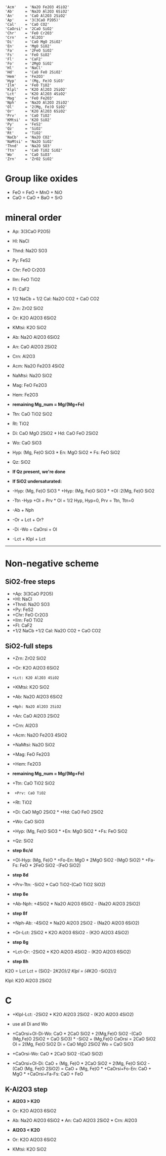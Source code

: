 
    'Acm'    = 'Na2O Fe2O3 4SiO2'
    'Ab'     = 'Na2O Al2O3 6SiO2'
    'An'     = 'CaO Al2O3 2SiO2'
    'Ap'     = '3(3CaO P2O5)'
    'Cal'    = 'CaO CO2'
    'CaOrsi' = '2CaO SiO2'
    'Chr'    = 'FeO Cr2O3'
    'Crn'    = 'Al2O3'
    'Di'     = 'CaO MgO 2SiO2'
    'En'     = 'MgO SiO2'
    'Fa'     = '2FeO SiO2'
    'Fs'     = 'FeO SiO2'
    'Fl'     = 'CaF2'
    'Fo'     = '2MgO SiO2'
    'Hl'     = 'NaCl'
    'Hd'     = 'CaO FeO 2SiO2'
    'Hem'    = 'Fe2O3'
    'Hyp'    = '(Mg, Fe)O SiO3'
    'Ilm'    = 'FeO TiO2'
    'Klpl'   = 'K2O Al2O3 2SiO2'
    'Lct'    = 'K2O Al2O3 4SiO2'
    'Mag'    = 'FeO Fe2O3'
    'Nph'    = 'Na2O Al2O3 2SiO2'
    'Ol'     = '2(Mg, Fe)O SiO2'
    'Or'     = 'K2O Al2O3 6SiO2'
    'Prv'    = 'CaO TiO2'
    'KMtsi'  = 'K2O SiO2'
    'Py'     = 'FeS2'
    'Qz'     = 'SiO2'
    'Rt'     = 'TiO2'
    'NaCb'   = 'Na2O CO2'
    'NaMtsi' = 'Na2O SiO2'
    'Thnd'   = 'Na2O SO3'
    'Ttn'    = 'CaO TiO2 SiO2'
    'Wo'     = 'CaO SiO3'
    'Zrn'    = 'ZrO2 SiO2'



# Group like oxides
* FeO = FeO + MnO + NiO
* CaO = CaO + BaO + SrO

# mineral order
* Ap: 3(3CaO P2O5)
* Hl: NaCl
* Thnd: Na2O SO3
* Py: FeS2
* Chr: FeO Cr2O3
* Ilm: FeO TiO2
* Fl: CaF2
* 1/2 NaCb + 1/2 Cal: Na2O CO2 + CaO CO2
* Zrn: ZrO2 SiO2
* Or: K2O Al2O3 6SiO2
* KMtsi: K2O SiO2
* Ab: Na2O Al2O3 6SiO2
* An: CaO Al2O3 2SiO2
* Crn: Al2O3
* Acm: Na2O Fe2O3 4SiO2
* NaMtsi: Na2O SiO2
* Mag: FeO Fe2O3
* Hem: Fe2O3

* **remaining Mg_num = Mg/(Mg+Fe)**
* Ttn: CaO TiO2 SiO2
* Rt: TiO2
* Di: CaO MgO 2SiO2
      * Hd: CaO FeO 2SiO2
* Wo: CaO SiO3
* Hyp: (Mg, Fe)O SiO3
      * En: MgO SiO2
      * Fs: FeO SiO2
* Qz: SiO2

* **If Qz present, we're done**

* **If SiO2 undersaturated:**
* -Hyp: (Mg, Fe)O SiO3
      * +Hyp: (Mg, Fe)O SiO3
      * +Ol :2(Mg, Fe)O SiO2

* -Ttn -Hyp +Ol + Prv
      * Ol = 1/2 Hyp, Hyp=0, Prv = Ttn, Ttn=0

* -Ab + Nph
* -Or + Lct + Or?
* -Di -Wo + CaOrsi + Ol
* -Lct + Klpl + Lct




-------------------
# Non-negative scheme
## SiO2-free steps
* +Ap: 3(3CaO P2O5)
* +Hl: NaCl
* +Thnd: Na2O SO3
* +Py: FeS2
* +Chr: FeO Cr2O3
* +Ilm: FeO TiO2
* +Fl: CaF2
* +1/2 NaCb +1/2 Cal: Na2O CO2 + CaO CO2

## SiO2-full steps
* +Zrn: ZrO2 SiO2


* +Or: K2O Al2O3 6SiO2
*     +Lct: K2O Al2O3 4SiO2
* +KMtsi: K2O SiO2

* +Ab: Na2O Al2O3 6SiO2
*     +Nph: Na2O Al2O3 2SiO2
* +An: CaO Al2O3 2SiO2
* +Crn: Al2O3
* +Acm: Na2O Fe2O3 4SiO2
* +NaMtsi: Na2O SiO2
* +Mag: FeO Fe2O3
* +Hem: Fe2O3


* **remaining Mg_num = Mg/(Mg+Fe)**
* +Ttn: CaO TiO2 SiO2
*      +Prv: CaO TiO2
* +Rt: TiO2
* +Di: CaO MgO 2SiO2
      * +Hd: CaO FeO 2SiO2
* +Wo: CaO SiO3
* +Hyp: (Mg, Fe)O SiO3
      * +En: MgO SiO2
      * +Fs: FeO SiO2
* +Qz: SiO2

* **step 8c/d**
* +Ol-Hyp: (Mg, Fe)O
      * +Fo-En: MgO
            * 2MgO SiO2 -(MgO SiO2)
      * +Fa-Fs: FeO
            * 2FeO SiO2 -(FeO SiO2)
* **step 8d**
* +Prv-Ttn: -SiO2
      * CaO TiO2-(CaO TiO2 SiO2)

* **step 8e**
* +Ab-Nph:  +4SiO2
      * Na2O Al2O3 6SiO2 - (Na2O Al2O3 2SiO2)

* **step 8f**
* +Nph-Ab:  -4SiO2
      * Na2O Al2O3 2SiO2 - (Na2O Al2O3 6SiO2)
* +Or-Lct: 2SiO2
      * K2O Al2O3 6SiO2 - (K2O Al2O3 4SiO2)

* **step 8g**
* +Lct-Or: -2SiO2
      * K2O Al2O3 4SiO2 - (K2O Al2O3 6SiO2)

* **step 8h**

K2O = Lct
Lct  = (SiO2- 2*K2O)/2
Klpl = (4*K2O -SiO2)/2

Klpl: K2O Al2O3 2SiO2


# C

* +Klpl-Lct: -2SiO2
      * K2O Al2O3 2SiO2 - (K2O Al2O3 4SiO2)
* use all Di and Wo
* +CaOrsi+Ol-Di-Wo: CaO
      * 2CaO SiO2 + 2(Mg,Fe)O SiO2 -(CaO (Mg,Fe)O 2SiO2 + CaO SiO3)
      * -SiO2 + (Mg,Fe)O
    CaOrsi = 2CaO SiO2
    Ol = 2(Mg, Fe)O SiO2
    Di = CaO MgO 2SiO2
    Wo = CaO SiO3


* +CaOrsi-Wo: CaO
      * 2CaO SiO2 -(CaO SiO2)


* +CaOrsi+Ol-Di: CaO + (Mg, Fe)O
      * 2CaO SiO2 + 2(Mg, Fe)O SiO2 - (CaO (Mg, Fe)O 2SiO2) = CaO + (Mg, Fe)O
      * +CaOrsi+Fo-En: CaO + MgO
      * +CaOrsi+Fa-Fs: CaO + FeO







## K-Al2O3 step
* **Al2O3 > K2O**
* Or: K2O Al2O3 6SiO2
* Ab: Na2O Al2O3 6SiO2
      * An: CaO Al2O3 2SiO2
      * Crn: Al2O3

* **Al2O3 < K2O**
* Or: K2O Al2O3 6SiO2
* KMtsi: K2O SiO2
